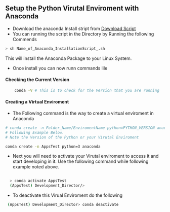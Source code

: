 ## Setup the Python Virutal Enviroment with Anaconda 
- Download the anaconda Install stript from [Download Script](https://www.anaconda.com/download)
- You can running the script in the Directory by Running the following Commends 
```bash
> sh Name_of_Anaconda_InstallationScript_.sh 
```
This will install the Anaconda Package to your Linux System. 
- Once install you can now runn commands lile 

#### Checking the Current Version
```bash
    conda -V # This is to check for the Version that you are running 
```

#### Creating a Virtual Enviroment 

- The Following command is the way to create a virtual enviroment in Anaconda 
```sh
# conda create -n Folder_Name/EnviromentName python=PYTHON_VERSION anaconda
# Following Example Below. 
# Note the Version of the Python or your Virutal Enviroment 

conda create -n AppsTest python=3 anaconda 

```
- Next you will need to activate your Virutal enviroment to access it and start developing in it. Use the following command while following example noted above. 
```sh
  
  > conda activate AppsTest 
  (AppsTest) Development_Director/>

```

- To deactivate this Virual Enviroment do the following 
```sh 
 (AppsTest) Development_Director> conda deactivate 
  
```
